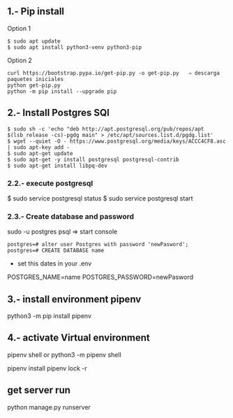

## 1.- Pip install
    
Option 1
```
$ sudo apt update
$ sudo apt install python3-venv python3-pip
```
Option 2

```
curl https://bootstrap.pypa.io/get-pip.py -o get-pip.py   ⇒ descarga paquetes iniciales
python get-pip.py
python -m pip install --upgrade pip
```


## 2.- Install Postgres SQl


```
$ sudo sh -c 'echo "deb http://apt.postgresql.org/pub/repos/apt $(lsb_release -cs)-pgdg main" > /etc/apt/sources.list.d/pgdg.list'
$ wget --quiet -O - https://www.postgresql.org/media/keys/ACCC4CF8.asc | sudo apt-key add -
$ sudo apt-get update
$ sudo apt-get -y install postgresql postgresql-contrib
$ sudo apt-get install libpq-dev
```

### 2.2.- execute postgresql

$ sudo service postgresql status
$ sudo service postgresql start


### 2.3.- Create database and password

sudo -u postgres psql => start console

```
postgres=# alter user Postgres with password 'newPasword';
postgres=# CREATE DATABASE name 
```

- set this dates in your .env

POSTGRES_NAME=name
POSTGRES_PASSWORD=newPasword





## 3.- install environment pipenv

python3 -m pip install pipenv


## 4.- activate Virtual environment

pipenv shell
or
python3 -m pipenv shell

pipenv install
pipenv lock -r 

## get server run

python manage.py runserver


